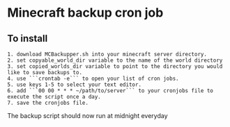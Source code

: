 # Minecraft backup cron job


## To install

	1. download MCBackupper.sh into your minecraft server directory.
	2. set copyable_world_dir variable to the name of the world directory
	3. set copied_worlds_dir variable to point to the directory you would like to save backups to.
	4. use ```crontab -e``` to open your list of cron jobs.
	5. use keys 1-5 to select your text editor.
	6. add ```00 00 * * * ~/path/to/server``` to your cronjobs file to execute the script once a day. 
	7. save the cronjobs file.

The backup script should now run at midnight everyday

